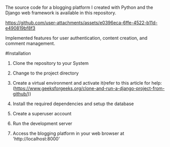 The source code for a blogging platform I created with Python and the Django web framework is available in this repository.

https://github.com/user-attachments/assets/e0396eca-6ffe-4522-b11d-e490819bf8f3

Implemented features for user authentication, content creation, and comment management.

#Installation

1. Clone the repository to your System

2. Change to the project directory

3. Create a virtual environment and activate it(refer to this article for help:(https://www.geeksforgeeks.org/clone-and-run-a-django-project-from-github/))

4. Install the required dependencies and setup the database

5. Create a superuser account

6. Run the development server

7. Access the blogging platform in your web browser at 'http://localhost:8000' 




